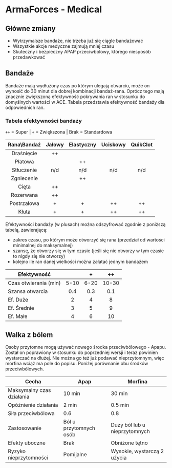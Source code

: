 # ArmaForces - Medical

## Główne zmiany

- Wytrzymalsze bandaże, nie trzeba już się ciągle bandażować
- Wszystkie akcje medyczne zajmują mniej czasu
- Skuteczny i bezpieczny APAP przeciwbólowy, którego niesposób przedawkować

## Bandaże

Bandaże mają wydłużony czas po którym ulegają otwarciu, może on wynosić do 30 minut dla dobrej kombinacji bandaż-rana. Oprócz tego mają znacznie zwiększoną efektywność pokrywania ran w stosunku do domyślnych wartości w ACE. Tabela przedstawia efektywność bandaży dla odpowiednich ran.

### Tabela efektywności bandaży

`++` = Super | `+` = Zwiększona | Brak = Standardowa

| Rana\Bandaż | Jałowy | Elastyczny | Uciskowy | QuikClot |
|:-----------:|:------:|:----------:|:--------:|:--------:|
|  Draśnięcie |   ++   |            |          |          |
|   Płatowa   |        |     ++     |          |          |
|  Stłuczenie |  n/d   |     n/d    |   n/d    |    n/d   |
|  Zgniecenie |        |     ++     |          |          |
|    Cięta    |   ++   |            |          |          |
|  Rozerwana  |   ++   |            |          |          |
| Postrzałowa |    +   |      +     |    ++    |    ++    |
|    Kłuta    |    +   |      +     |    ++    |    ++    |

Efektywności bandaży (w plusach) można odszyfrować zgodnie z poniższą tabelą, zawierającą:

- zakres czasu, po którym może otworzyć się rana (przedział od wartości minimalnej do maksymalnej)
- szansę, że otworzy się w tym czasie (jeśli się nie otworzy w tym czasie to nigdy się nie otworzy)
- kolejno ile ran danej wielkości można załatać jednym bandażem

| Efektywność           |      | +    | ++    |
|-----------------------|:----:|:----:|:-----:|
| Czas otwierania (min) | 5-10 | 6-20 | 10-30 |
| Szansa otwarcia       | 0.4  | 0.3  | 0.1   |
| Ef. Duże              | 2    | 4    | 8     |
| Ef. Średnie           | 3    | 5    | 9     |
| Ef. Małe              | 4    | 6    | 10    |

## Walka z bólem

Osoby przytomne mogą używać nowego środka przeciwbólowego - Apapu. Został on poprawiony w stosunku do poprzedniej wersji i teraz powinien wystarczać na dłużej. Nie można go też już podawać nieprzytomnym, więc morfina wciąż ma pole do popisu. Poniżej porównanie obu środków przeciwbólowych.

| Cecha                     | Apap                   | Morfina                       |
|---------------------------|------------------------|-------------------------------|
| Maksymalny czas działania | 10 min                 | 30 min                        |
| Opóźnienie działania      | 2 min                  | 0.5 min                       |
| Siła przeciwbólowa        | 0.6                    | 0.8                           |
| Zastosowanie              | Ból u przytomnych osób | Duży ból lub u nieprzytomnych |
| Efekty uboczne            | Brak                   | Obniżone tętno                |
| Ryzyko nieprzytomności    | Pomijalne              | Wysokie, wystarczą 2 użycia   |